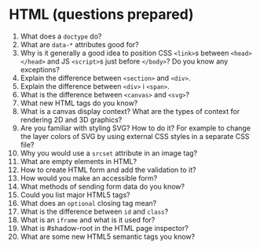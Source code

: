 # HTML (questions prepared)

1. What does a `doctype` do?
2. What are `data-*` attributes good for?
3. Why is it generally a good idea to position CSS `<link>`s between `<head></head>` and JS `<script>`s just before `</body>`? Do you know any exceptions?
4. Explain the difference between `<section>` and `<div>`.
5. Explain the difference between `<div>` і `<span>`.
6. What is the difference between `<canvas>` and `<svg>`?
7. What new HTML tags do you know?
8. What is a canvas display context? What are the types of context for rendering 2D and 3D graphics?
9. Are you familiar with styling SVG? How to do it? For example to change the layer colors of SVG by using external CSS styles in a separate CSS file?
10. Why you would use a `srcset` attribute in an image tag?
11. What are empty elements in HTML?
12. How to create HTML form and add the validation to it?
13. How would you make an accessible form?
14. What methods of sending form data do you know?
15. Could you list major HTML5 tags?
16. What does an `optional` closing tag mean?
17. What is the difference between `id` and `class`?
18. What is an `iframe` and what is it used for?
19. What is #shadow-root in the HTML page inspector?
20. What are some new HTML5 semantic tags you know?
